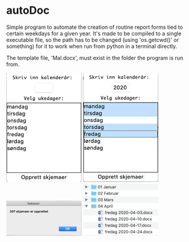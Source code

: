 # autoDoc
Simple program to automate the creation of routine report forms tied to certain weekdays for a given year.
It's made to be compiled to a single executable file, so the path has to be changed (using 'os.getcwd()' or something) for it to work when run from python in a terminal directly.

The template file, 'Mal.docx', must exist in the folder the program is run from.
<div>
  <img src="https://github.com/AGilberg/autoDoc/blob/main/Screenshots/1.png" width="200">
  <img src="https://github.com/AGilberg/autoDoc/blob/main/Screenshots/2.png" width="200">
</div>
<img src="https://github.com/AGilberg/autoDoc/blob/main/Screenshots/3.png" width="200">
<img src="https://github.com/AGilberg/autoDoc/blob/main/Screenshots/4.png" width="200">
